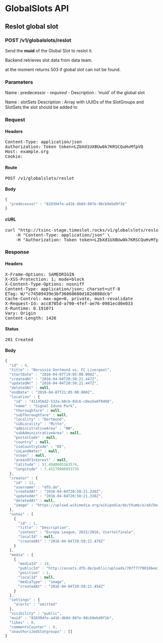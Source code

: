 # GlobalSlots API

## Reslot global slot

### POST /v1/globalslots/reslot

Send the **muid** of the Global Slot to reslot it.

 Backend retrieves slot data from data team.

at the moment returns 503 if global slot can not be found.

### Parameters

Name : predecessor *- required -*
Description : &#39;muid&#39; of the global slot

Name : slotSets
Description : Array with UUIDs of the SlotGroups and SlotSets the slot should be added to

### Request

#### Headers

<pre>Content-Type: application/json
Authorization: Token token=LZbXd1UXBUw0k7KRSCQuHvMfpVQ
Host: example.org
Cookie: </pre>

#### Route

<pre>POST /v1/globalslots/reslot</pre>

#### Body
```javascript
{
  "predecessor" : "820304fe-a416-db0d-807e-90cb9ebd9f1b"
}
```


#### cURL

<pre class="request">curl &quot;http://tsinc-stage.timeslot.rocks/v1/globalslots/reslot&quot; -d &#39;{&quot;predecessor&quot;:&quot;820304fe-a416-db0d-807e-90cb9ebd9f1b&quot;}&#39; -X POST \
	-H &quot;Content-Type: application/json&quot; \
	-H &quot;Authorization: Token token=LZbXd1UXBUw0k7KRSCQuHvMfpVQ&quot;</pre>

### Response

#### Headers

<pre>X-Frame-Options: SAMEORIGIN
X-XSS-Protection: 1; mode=block
X-Content-Type-Options: nosniff
Content-Type: application/json; charset=utf-8
ETag: W/&quot;c74509439e3bf36060680d102d888dcb&quot;
Cache-Control: max-age=0, private, must-revalidate
X-Request-Id: acc8705d-a790-4fef-ae76-0981ecd0e033
X-Runtime: 0.191071
Vary: Origin
Content-Length: 1426</pre>

#### Status

<pre>201 Created</pre>

#### Body

```javascript
{
  "id" : 4,
  "title" : "Borussia Dortmund vs. FC Liverpool",
  "startDate" : "2016-04-07T19:05:00.000Z",
  "createdAt" : "2016-04-04T20:50:21.447Z",
  "updatedAt" : "2016-04-04T20:50:21.447Z",
  "deletedAt" : null,
  "endDate" : "2016-04-07T21:05:00.000Z",
  "location" : {
    "id" : "411456d2-532a-b0cb-8dc6-c0ea5e8f9488",
    "name" : "Signal Iduna Park",
    "thoroughfare" : null,
    "subThoroughfare" : null,
    "locality" : "Dortmund",
    "subLocality" : "Mitte",
    "administrativeArea" : "NW",
    "subAdministrativeArea" : null,
    "postalCode" : null,
    "country" : null,
    "isoCountryCode" : "DE",
    "inLandWater" : null,
    "ocean" : null,
    "areasOfInterest" : null,
    "latitude" : 51.4940605163574,
    "longitude" : 7.45179986953735
  },
  "creator" : {
    "id" : 12,
    "username" : "dfb.de",
    "createdAt" : "2016-04-04T20:50:21.330Z",
    "updatedAt" : "2016-04-04T20:50:21.330Z",
    "deletedAt" : null,
    "image" : "https://upload.wikimedia.org/wikipedia/de/thumb/a/a9/Deutscher_Fu%C3%9Fball-Bund_logo.svg/600px-Deutscher_Fu%C3%9Fball-Bund_logo.svg.png"
  },
  "notes" : [
    {
      "id" : 1,
      "title" : "Description",
      "content" : "Europa League, 2015/2016, Viertelfinale",
      "localId" : null,
      "createdAt" : "2016-04-04T20:50:21.479Z"
    }
  ],
  "media" : [
    {
      "mediaId" : 19,
      "publicId" : "http://assets.dfb.de/public/uploads/707f77798166ee1206a408c8967a75bfaa9136b55acd155c6680f739aaac",
      "position" : 1,
      "localId" : null,
      "mediaType" : "image",
      "createdAt" : "2016-04-04T20:50:21.454Z"
    }
  ],
  "settings" : {
    "alerts" : "omitted"
  },
  "visibility" : "public",
  "muid" : "820304fe-a416-db0d-807e-90cb9ebd9f1b",
  "likes" : 0,
  "commentsCounter" : 0,
  "unauthorizedSlotgroups" : []
}
```
